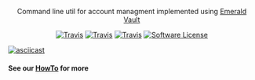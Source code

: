 <p align="center">
  <p align="center">Command line util for account managment implemented using <a href=https://github.com/ethereumproject/emerald-rs>Emerald Vault</a></p>
  <p align="center">
    <a href="https://travis-ci.org/ethereumproject/emerald-cli"><img alt="Travis" src="https://img.shields.io/travis/ethereumproject/emerald-cli.svg?style=flat-square"></a>
  <a href="https://ci.appveyor.com/project/splix/emerald-cli-759r3"><img alt="Travis" src="https://ci.appveyor.com/api/projects/status/9h3kobw811vmynk7?svg=true"></a>
    <a href="https://crates.io/crates/emerald-cli"><img alt="Travis" src="https://img.shields.io/crates/v/emerald-cli.svg?style=flat-square"></a>
  <a href="LICENSE"><img alt="Software License" src="https://img.shields.io/badge/License-Apache%202.0-blue.svg?style=flat-square"></a>
  </p>
</p>


[![asciicast](https://asciinema.org/a/WbivFQXwm5lUXenNsTvzfQxRY.png)](https://asciinema.org/a/WbivFQXwm5lUXenNsTvzfQxRY?speed=2)

#### See our [HowTo](docs/cli.md) for more

